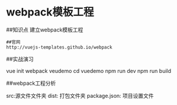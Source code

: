 webpack模板工程
==============

##知识点
    建立webpack模板工程

    ##官网
    http://vuejs-templates.github.io/webpack

   ##实战演习

   vue init webpack veudemo
   cd vuedemo
   npm run dev
   npm run build

   ##webpack工程分析

   src:源文件文件夹
   dist: 打包文件夹
   package.json: 项目设置文件